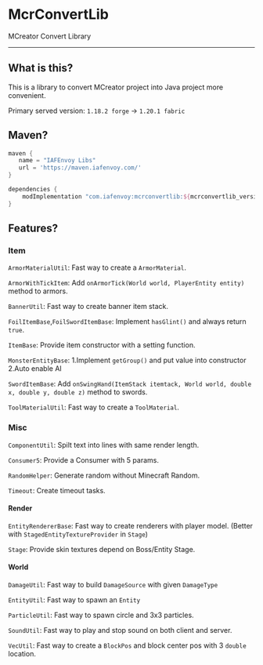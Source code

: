 # McrConvertLib

MCreator Convert Library

---

## What is this?

This is a library to convert MCreator project into Java project more convenient.

Primary served version: `1.18.2 forge` -> `1.20.1 fabric`

## Maven?

```gradle
maven {
   name = "IAFEnvoy Libs"
   url = 'https://maven.iafenvoy.com/'
}

dependencies {
    modImplementation "com.iafenvoy:mcrconvertlib:${mcrconvertlib_version}"
}
```

## Features?

### Item
`ArmorMaterialUtil`: Fast way to create a `ArmorMaterial`.

`ArmorWithTickItem`: Add `onArmorTick(World world, PlayerEntity entity)` method to armors.

`BannerUtil`: Fast way to create banner item stack.

`FoilItemBase`,`FoilSwordItemBase`: Implement `hasGlint()` and always return `true`.

`ItemBase`: Provide item constructor with a setting function.

`MonsterEntityBase`: 1.Implement `getGroup()` and put value into constructor 2.Auto enable AI

`SwordItemBase`: Add `onSwingHand(ItemStack itemtack, World world, double x, double y, double z)` method to swords.

`ToolMaterialUtil`: Fast way to create a `ToolMaterial`.

### Misc

`ComponentUtil`: Spilt text into lines with same render length.

`Consumer5`: Provide a Consumer with 5 params.

`RandomHelper`: Generate random without Minecraft Random.

`Timeout`: Create timeout tasks.

#### Render

`EntityRendererBase`: Fast way to create renderers with player model. (Better with `StagedEntityTextureProvider`
in `Stage`)

`Stage`: Provide skin textures depend on Boss/Entity Stage.

#### World

`DamageUtil`: Fast way to build `DamageSource` with given `DamageType`

`EntityUtil`: Fast way to spawn an `Entity`

`ParticleUtil`: Fast way to spawn circle and 3x3 particles.

`SoundUtil`: Fast way to play and stop sound on both client and server.

`VecUtil`: Fast way to create a `BlockPos` and block center pos with 3 `double` location.